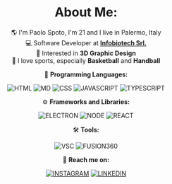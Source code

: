 <div align="center">


# About Me:

🌎 I'm Paolo Spoto, I'm 21 and I live in Palermo, Italy  
💻 Software Developer at [**Infobiotech Srl.**](https://infobiotech.com/it/)  
📏 Interested in **3D Graphic Design**  
🏀 I love sports, especially **Basketball** and **Handball**

🚀 **Programming Languages:**

![HTML](https://img.shields.io/badge/HTML-E34F26?logo=html5&logoColor=white&style=for-the-badge)
![MD](https://img.shields.io/badge/MARKDOWN-1572B6?logo=markdown&logoColor=white&style=for-the-badge)
![CSS](https://img.shields.io/badge/CSS-1572B6?logo=css3&logoColor=white&style=for-the-badge)
![JAVASCRIPT](https://img.shields.io/badge/JavaScript-F7DF1f?logo=javascript&logoColor=white&style=for-the-badge)
![TYPESCRIPT](https://img.shields.io/badge/typescript-%23007ACC.svg?style=for-the-badge&logo=typescript&logoColor=white)

⚙️ **Frameworks and Libraries:**

![ELECTRON](https://img.shields.io/badge/Electron-191970?style=for-the-badge&logo=Electron&logoColor=white)
![NODE](https://img.shields.io/badge/node.js-6DA55F?style=for-the-badge&logo=node.js&logoColor=white)
![REACT](https://img.shields.io/badge/react-%2320232a.svg?style=for-the-badge&logo=react&logoColor=%2361DAFB)

🛠️ **Tools:**

![VSC](https://img.shields.io/badge/Visual%20Studio%20Code-0078d7.svg?style=for-the-badge&logo=visual-studio-code&logoColor=white)
![FUSION360](https://img.shields.io/badge/FUSION360-d2691e?logo=autodesk&logoColor=white&style=for-the-badge)

👋 **Reach me on:**

<a href="https://www.instagram.com/spotovic_/"><img src="https://img.shields.io/badge/INSTAGRAM-ee82ee?logo=instagram&logoColor=white&style=for-the-badge" alt="INSTAGRAM"></a>
<a href="https://www.linkedin.com/in/paolo-spoto-894110227/"><img src="https://img.shields.io/badge/LinkedIn-blue?logo=linkedin&logoColor=white&style=for-the-badge" alt="LINKEDIN"></a>

</div>
